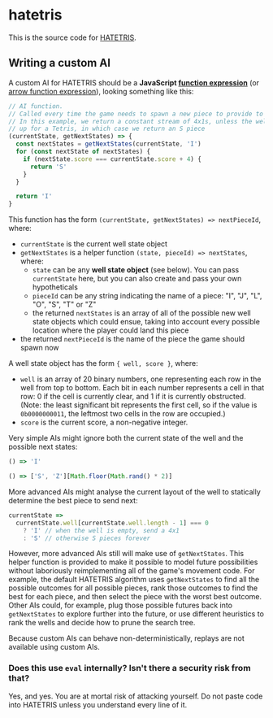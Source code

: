 # hatetris

This is the source code for [HATETRIS](https://qntm.org/hatetris).

## Writing a custom AI

A custom AI for HATETRIS should be a **JavaScript [function expression](https://developer.mozilla.org/en-US/docs/Web/JavaScript/Reference/Operators/function)** (or [arrow function expression](https://developer.mozilla.org/en-US/docs/Web/JavaScript/Reference/Functions/Arrow_functions)), looking something like this:

```js
// AI function.
// Called every time the game needs to spawn a new piece to provide to the player.
// In this example, we return a constant stream of 4x1s, unless the well is all set
// up for a Tetris, in which case we return an S piece
(currentState, getNextStates) => {
  const nextStates = getNextStates(currentState, 'I')
  for (const nextState of nextStates) {
    if (nextState.score === currentState.score + 4) {
      return 'S'
    }
  }

  return 'I'
}
```

This function has the form `(currentState, getNextStates) => nextPieceId`, where:

* `currentState` is the current well state object
* `getNextStates` is a helper function `(state, pieceId) => nextStates`, where:
  * `state` can be any **well state object** (see below). You can pass `currentState` here, but you can also create and pass your own hypotheticals
  * `pieceId` can be any string indicating the name of a piece: "I", "J", "L", "O", "S", "T" or "Z"
  * the returned `nextStates` is an array of all of the possible new well state objects which could ensue, taking into account every possible location where the player could land this piece
* the returned `nextPieceId` is the name of the piece the game should spawn now

A well state object has the form `{ well, score }`, where:

* `well` is an array of 20 binary numbers, one representing each row in the well from top to bottom. Each bit in each number represents a cell in that row: 0 if the cell is currently clear, and 1 if it is currently obstructed. (Note: the least significant bit represents the first cell, so if the value is `0b0000000011`, the leftmost two cells in the row are occupied.)
* `score` is the current score, a non-negative integer.

Very simple AIs might ignore both the current state of the well and the possible next states:

```js
() => 'I'
```

```js
() => ['S', 'Z'][Math.floor(Math.rand() * 2)]
```

More advanced AIs might analyse the current layout of the well to statically determine the best piece to send next:

```js
currentState =>
  currentState.well[currentState.well.length - 1] === 0
    ? 'I' // when the well is empty, send a 4x1
    : 'S' // otherwise S pieces forever
```

However, more advanced AIs still will make use of `getNextStates`. This helper function is provided to make it possible to model future possibilities without laboriously reimplementing all of the game's movement code. For example, the default HATETRIS algorithm uses `getNextStates` to find all the possible outcomes for all possible pieces, rank those outcomes to find the best for each piece, and then select the piece with the worst best outcome. Other AIs could, for example, plug those possible futures back into `getNextStates` to explore further into the future, or use different heuristics to rank the wells and decide how to prune the search tree.

Because custom AIs can behave non-deterministically, replays are not available using custom AIs.

### Does this use `eval` internally? Isn't there a security risk from that?

Yes, and yes. You are at mortal risk of attacking yourself. Do not paste code into HATETRIS unless you understand every line of it.
